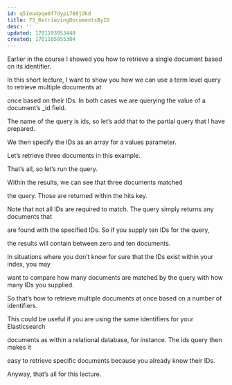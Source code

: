 ```yaml
---
id: q51eu4pqe0f7dypi788jdkd
title: 73_RetrievingDocumentsByID
desc: ''
updated: 1701193953440
created: 1701105955304
---
```

Earlier in the course I showed you how to retrieve a single document based on its identifier.

In this short lecture, I want to show you how we can use a term level query to retrieve multiple documents at

once based on their IDs. In both cases we are querying the value of a document’s _id field.

The name of the query is ids, so let’s add that to the partial query that I have prepared.

We then specify the IDs as an array for a values parameter.

Let’s retrieve three documents in this example.

That’s all, so let’s run the query.

Within the results, we can see that three documents matched

the query. Those are returned within the hits key.

Note that not all IDs are required to match. The query simply returns any documents that

are found with the specified IDs. So if you supply ten IDs for the query,

the results will contain between zero and ten documents.

In situations where you don’t know for sure that the IDs exist within your index, you may

want to compare how many documents are matched by the query with how many IDs you supplied.

So that’s how to retrieve multiple documents at once based on a number of identifiers.

This could be useful if you are using the same identifiers for your Elasticsearch

documents as within a relational database, for instance. The ids query then makes it

easy to retrieve specific documents because you already know their IDs.

Anyway, that’s all for this lecture.